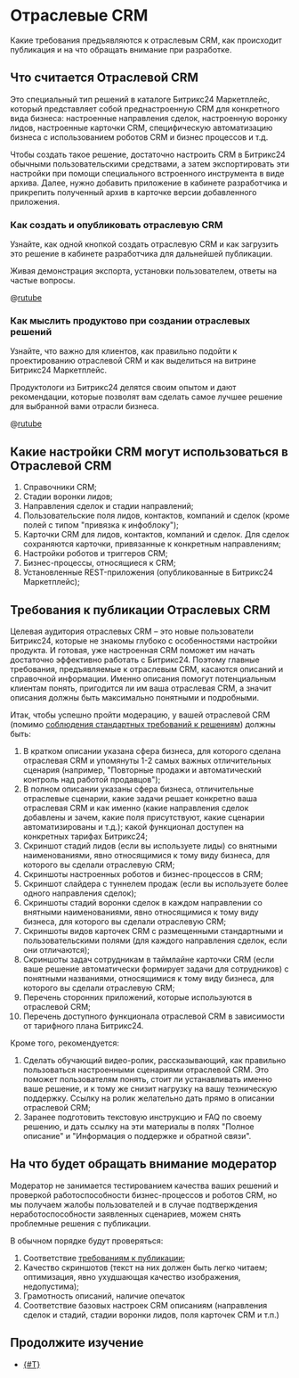 # Отраслевые CRM

Какие требования предъявляются к отраслевым CRM, как происходит публикация и на что обращать внимание при разработке.

## Что считается Отраслевой CRM

Это специальный тип решений в каталоге Битрикс24 Маркетплейс, который представляет собой преднастроенную CRM для конкретного вида бизнеса: настроенные направления сделок, настроенную воронку лидов, настроенные карточки CRM, специфическую автоматизацию бизнеса с использованием роботов CRM и бизнес процессов и т.д.

Чтобы создать такое решение, достаточно настроить CRM в Битрикс24 обычными пользовательскими средствами, а затем экспортировать эти настройки при помощи специального встроенного инструмента в виде архива. Далее, нужно добавить приложение в кабинете разработчика и прикрепить полученный архив в карточке версии добавленного приложения. 

### Как создать и опубликовать отраслевую CRM

Узнайте, как одной кнопкой создать отраслевую CRM и как загрузить это решение в кабинете разработчика для дальнейшей публикации.

Живая демонстрация экспорта, установки пользователем, ответы на частые вопросы.

@[rutube](https://rutube.ru/play/embed/d87dee62968740a4e14ea8f636a20979/?p=Z75yQBDal1wXRXe5RwsGKw)

### Как мыслить продуктово при создании отраслевых решений

Узнайте, что важно для клиентов, как правильно подойти к проектированию отраслевой CRM и как выделиться на витрине Битрикс24 Маркетплейс.

Продуктологи из Битрикс24 делятся своим опытом и дают рекомендации, которые позволят вам сделать самое лучшее решение для выбранной вами отрасли бизнеса.

@[rutube](https://rutube.ru/play/embed/19f2f34622c16d295e15a7d9d5b15132/?p=4wbM51PiY251NnVK_SsaSw&r=plemwd)

## Какие настройки CRM могут использоваться в Отраслевой CRM

1. Справочники CRM;
2. Стадии воронки лидов;
3. Направления сделок и стадии направлений; 
4. Пользовательские поля лидов, контактов, компаний и сделок (кроме полей с типом "привязка к инфоблоку");
5. Карточки CRM для лидов, контактов, компаний и сделок. Для сделок сохраняются карточки, привязанные к конкретным направлениям; 
6. Настройки роботов и триггеров CRM;
7. Бизнес-процессы, относящиеся к CRM;
8. Установленные REST-приложения (опубликованные в Битрикс24 Маркетплейс);

## Требования к публикации Отраслевых CRM

Целевая аудитория отраслевых CRM – это новые пользователи Битрикс24, которые не знакомы глубоко с особенностями настройки продукта. И готовая, уже настроенная CRM поможет им начать достаточно эффективно работать с Битрикс24. Поэтому главные требования, предъявляемые к отраслевым CRM, касаются описаний и справочной информации. Именно описания помогут потенциальным клиентам понять, пригодится ли им ваша отраслевая CRM, а значит описания должны быть максимально понятными и подробными.  

Итак, чтобы успешно пройти модерацию, у вашей отраслевой CRM (помимо [соблюдения стандартных требований к решениям](./common-requirements.md)) должны быть:

1. В кратком описании указана сфера бизнеса, для которого сделана отраслевая CRM и упомянуты 1-2 самых важных отличительных сценария (например, "Повторные продажи и автоматический контроль над работой продавцов");
2. В полном описании указаны сфера бизнеса, отличительные отраслевые сценарии, какие задачи решает конкретно ваша отраслевая CRM и как именно (какие направления сделок добавлены и зачем, какие поля присутствуют, какие сценарии автоматизированы и т.д.); какой функционал доступен на конкретных тарифах Битрикс24;
3. Скриншот стадий лидов (если вы используете лиды) со внятными наименованиями, явно относящимися к тому виду бизнеса, для которого вы сделали отраслевую CRM;
4. Скриншоты настроенных роботов и бизнес-процессов в CRM;
5. Скриншот слайдера с туннелем продаж (если вы используете более одного направления сделок);
6. Скриншоты стадий воронки сделок в каждом направлении со внятными наименованиями, явно относящимися к тому виду бизнеса, для которого вы сделали отраслевую CRM;
7. Скриншоты видов карточек CRM с размещенными стандартными и пользовательскими полями (для каждого направления сделок, если они отличаются);
8. Скриншоты задач сотрудникам в таймлайне карточки CRM (если ваше решение автоматически формирует задачи для сотрудников) с понятными названиями, относящимися к тому виду бизнеса, для которого вы сделали отраслевую CRM;
9. Перечень сторонних приложений, которые используются в отраслевой CRM;
10. Перечень доступного функционала отраслевой CRM в зависимости от тарифного плана Битрикс24.

Кроме того, рекомендуется:

1. Сделать обучающий видео-ролик, рассказывающий, как правильно пользоваться настроенными сценариями отраслевой CRM. Это поможет пользователям понять, стоит ли устанавливать именно ваше решение, и к тому же снизит нагрузку на вашу техническую поддержку. Ссылку на ролик желательно дать прямо в описании отраслевой CRM;
2. Заранее подготовить текстовую инструкцию и FAQ по своему решению, и дать ссылку на эти материалы в полях "Полное описание" и "Информация о поддержке и обратной связи".

## На что будет обращать внимание модератор

Модератор не занимается тестированием качества ваших решений и проверкой работоспособности бизнес-процессов и роботов CRM, но мы получаем жалобы пользователей и в случае подтверждения неработоспособности заявленных сценариев, можем снять проблемные решения с публикации.

В обычном порядке будут проверяться:

1. Соответствие [требованиям к публикации](./common-requirements.md);
2. Качество скриншотов (текст на них должен быть легко читаем; оптимизация, явно ухудшающая качество изображения, недопустима);
3. Грамотность описаний, наличие опечаток
4. Соответствие базовых настроек CRM описаниям (направления сделок и стадий, стадии воронки лидов, поля карточек CRM и т.п.)

## Продолжите изучение

- [{#T}](./common-requirements.md)